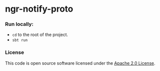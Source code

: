 
# ngr-notify-proto

### Run locally:
* `cd` to the root of the project.
* `sbt run`


### License

This code is open source software licensed under the [Apache 2.0 License]("http://www.apache.org/licenses/LICENSE-2.0.html").